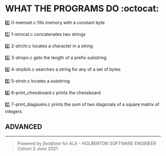 # WHAT THE PROGRAMS DO :octocat:

:zero: 0-memset.c fills memory with a constant byte

:one: 1-strncat.c concatenates two strings

:two: 2-strchr.c locates a character in a string

:three: 3-strspn.c gets the length of a prefix substring

:four: 4-strpbrk.c searches a string for any of a set of bytes

:five: 5-strstr.c locates a substring

:six: 6-print_chessboard.c prints the chessboard

:seven: 7-print_diagsums.c prints the sum of two diagonals of a square matrix of integers

## ADVANCED




******************************************************************************************************
> Powered by *fackfone* for ALX - HOLBERTON SOFTWARE ENGINEER Cohort 3 June 2021
